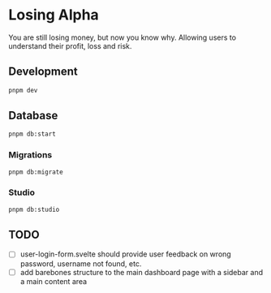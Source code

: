 # Losing Alpha
You are still losing money, but now you know why. Allowing users to understand their profit, loss and risk. 

## Development

```bash
pnpm dev
```

## Database

```bash
pnpm db:start
```

### Migrations

```bash
pnpm db:migrate
```

### Studio

```bash
pnpm db:studio
```

## TODO
- [ ] user-login-form.svelte should provide user feedback on wrong password, username not found, etc.
- [ ] add barebones structure to the main dashboard page with a sidebar and a main content area